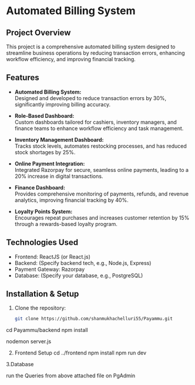 # Automated Billing System

## Project Overview
This project is a comprehensive automated billing system designed to streamline business operations by reducing transaction errors, enhancing workflow efficiency, and improving financial tracking.

## Features

- **Automated Billing System:**  
  Designed and developed to reduce transaction errors by 30%, significantly improving billing accuracy.

- **Role-Based Dashboard:**  
  Custom dashboards tailored for cashiers, inventory managers, and finance teams to enhance workflow efficiency and task management.

- **Inventory Management Dashboard:**  
  Tracks stock levels, automates restocking processes, and has reduced stock shortages by 25%.

- **Online Payment Integration:**  
  Integrated Razorpay for secure, seamless online payments, leading to a 20% increase in digital transactions.

- **Finance Dashboard:**  
  Provides comprehensive monitoring of payments, refunds, and revenue analytics, improving financial tracking by 40%.

- **Loyalty Points System:**  
  Encourages repeat purchases and increases customer retention by 15% through a rewards-based loyalty program.

## Technologies Used
- Frontend: ReactJS (or React.js)
- Backend: (Specify backend tech, e.g., Node.js, Express)
- Payment Gateway: Razorpay
- Database: (Specify your database, e.g., PostgreSQL)

## Installation & Setup
1. Clone the repository:
   ```bash
   git clone https://github.com/shanmukhachelluri55/Payammu.git


cd Payammu/backend
npm install

nodemon server.js


2. Frontend Setup
cd ../frontend
npm install
npm run dev


3.Database 

run the Queries from above attached file on PgAdmin 


